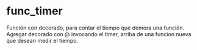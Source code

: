 # func_timer
Función con decorado, para contar el tiempo que demora una función.
Agregar decorado con @ invocando el timer, arriba de una funcion nueva que desean medir el tiempo.
